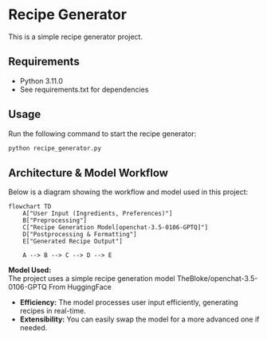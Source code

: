 # Recipe Generator

This is a simple recipe generator project.

## Requirements

- Python 3.11.0
- See requirements.txt for dependencies

## Usage

Run the following command to start the recipe generator:

```bash
python recipe_generator.py
```

## Architecture & Model Workflow

Below is a diagram showing the workflow and model used in this project:

```mermaid
flowchart TD
    A["User Input (Ingredients, Preferences)"]
    B["Preprocessing"]
    C["Recipe Generation Model[openchat-3.5-0106-GPTQ]"]
    D["Postprocessing & Formatting"]
    E["Generated Recipe Output"]

    A --> B --> C --> D --> E
```

**Model Used:**  
The project uses a simple recipe generation model TheBloke/openchat-3.5-0106-GPTQ From HuggingFace 
- **Efficiency:** The model processes user input efficiently, generating recipes in real-time.
- **Extensibility:** You can easily swap the model for a more advanced one if needed.

